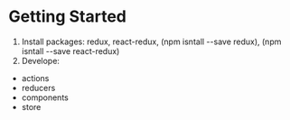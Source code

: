 # Getting Started
1. Install packages: redux, react-redux, (npm isntall --save redux), (npm isntall --save react-redux)
2. Develope: 
- actions
- reducers
- components
- store